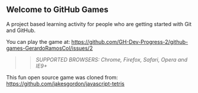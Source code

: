 ## Welcome to GitHub Games

A project based learning activity for people who are getting started with Git and GitHub.

You can play the game at: https://github.com/GH-Dev-Progress-2/github-games-GerardoRamosCol/issues/2

>> _*SUPPORTED BROWSERS*: Chrome, Firefox, Safari, Opera and IE9+_

This fun open source game was cloned from: https://github.com/jakesgordon/javascript-tetris

